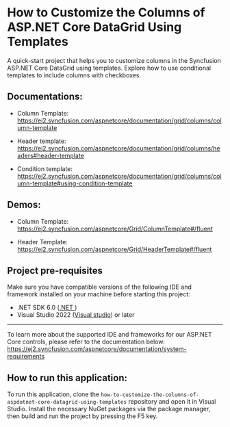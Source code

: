 # How to Customize the Columns of ASP.NET Core DataGrid Using Templates

A quick-start project that helps you to customize columns in the Syncfusion ASP.NET Core DataGrid using templates. Explore how to use conditional templates to include columns with checkboxes.

## Documentations: 
* Column Template: https://ej2.syncfusion.com/aspnetcore/documentation/grid/columns/column-template 

* Header template: https://ej2.syncfusion.com/aspnetcore/documentation/grid/columns/headers#header-template 

* Condition template: https://ej2.syncfusion.com/aspnetcore/documentation/grid/columns/column-template#using-condition-template 

## Demos:
* Column Template: https://ej2.syncfusion.com/aspnetcore/Grid/ColumnTemplate#/fluent 

* Header Template: https://ej2.syncfusion.com/aspnetcore/Grid/HeaderTemplate#/fluent

## Project pre-requisites 
Make sure you have compatible versions of the following IDE and framework installed on your machine before starting this project:

* .NET SDK 6.0 ([.NET ](https://dotnet.microsoft.com/en-us/download))
* Visual Studio 2022 ([Visual studio](https://visualstudio.microsoft.com/downloads/)) or later

---

To learn more about the supported IDE and frameworks for our ASP.NET Core controls, please refer to the documentation below: 
https://ej2.syncfusion.com/aspnetcore/documentation/system-requirements


## How to run this application:

To run this application, clone the `how-to-customize-the-columns-of-aspdotnet-core-datagrid-using-templates` repository and open it in Visual Studio. Install the necessary NuGet packages via the package manager, then build and run the project by pressing the F5 key.
